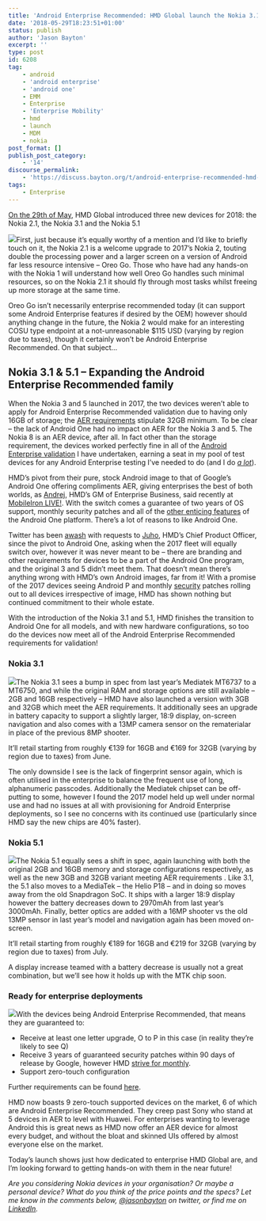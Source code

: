 ```yaml
---
title: 'Android Enterprise Recommended: HMD Global launch the Nokia 3.1 and Nokia 5.1'
date: '2018-05-29T18:23:51+01:00'
status: publish
author: 'Jason Bayton'
excerpt: ''
type: post
id: 6208
tag:
    - android
    - 'android enterprise'
    - 'android one'
    - EMM
    - Enterprise
    - 'Enterprise Mobility'
    - hmd
    - launch
    - MDM
    - nokia
post_format: []
publish_post_category:
    - '14'
discourse_permalink:
    - 'https://discuss.bayton.org/t/android-enterprise-recommended-hmd-global-launch-the-nokia-3-1-and-nokia-5-1/151'
tags:
    - Enterprise
---
```

[On the 29th of May,](https://www.youtube.com/watch?v=YPuygEsfOnM) HMD Global introduced three new devices for 2018: the Nokia 2.1, the Nokia 3.1 and the Nokia 5.1

![](https://r2_worker.bayton.workers.dev/uploads/2018/05/Nokia-2.1-e1527612545532.jpg)First, just because it’s equally worthy of a mention and I’d like to briefly touch on it, the Nokia 2.1 is a welcome upgrade to 2017’s Nokia 2, touting double the processing power and a larger screen on a version of Android far less resource intensive – Oreo Go. Those who have had any hands-on with the Nokia 1 will understand how well Oreo Go handles such minimal resources, so on the Nokia 2.1 it should fly through most tasks whilst freeing up more storage at the same time.

Oreo Go isn’t necessarily enterprise recommended today (it can support some Android Enterprise features if desired by the OEM) however should anything change in the future, the Nokia 2 would make for an interesting COSU type endpoint at a not-unreasonable $115 USD (varying by region due to taxes), though it certainly won’t be Android Enterprise Recommended. On that subject…

Nokia 3.1 &amp; 5.1 – Expanding the Android Enterprise Recommended family
-------------------------------------------------------------------------

When the Nokia 3 and 5 launched in 2017, the two devices weren’t able to apply for Android Enterprise Recommended validation due to having only 16GB of storage; the [AER requirements](https://www.android.com/intl/en_uk/enterprise/recommended/requirements/) stipulate 32GB minimum. To be clear – the lack of Android One had no impact on AER for the Nokia 3 and 5. The Nokia 8 is an AER device, after all. In fact other than the storage requirement, the devices worked perfectly fine in all of the [Android Enterprise validation](/android/android-enterprise-device-support/#nokia-3) I have undertaken, earning a seat in my pool of test devices for any Android Enterprise testing I’ve needed to do (and I do [*a lot*](/android/)).

HMD’s pivot from their pure, stock Android image to that of Google’s Android One offering compliments AER, giving enterprises the best of both worlds, as [Andrej](https://www.linkedin.com/in/andrej-sonkin-059530b/), HMD’s GM of Enterprise Business, said recently at [MobileIron LIVE!](/2018/05/live-mobileiron-live-2018/). With the switch comes a guarantee of two years of OS support, monthly security patches and all of the [other enticing features](https://www.android.com/one/) of the Android One platform. There’s a lot of reasons to like Android One.

Twitter has been [awash](https://twitter.com/Nokiamobile/status/971330717224448000) with requests to [Juho](https://twitter.com/sarvikas), HMD’s Chief Product Officer, since the pivot to Android One, asking when the 2017 fleet will equally switch over, however it was never meant to be – there are branding and other requirements for devices to be a part of the Android One program, and the original 3 and 5 didn’t meet them. That doesn’t mean there’s anything wrong with HMD’s own Android images, far from it! With a promise of the 2017 devices seeing Android P and monthly [security](https://www.nokia.com/en_int/phones/security-updates) patches rolling out to all devices irrespective of image, HMD has shown nothing but continued commitment to their whole estate.

With the introduction of the Nokia 3.1 and 5.1, HMD finishes the transition to Android One for all models, and with new hardware configurations, so too do the devices now meet all of the Android Enterprise Recommended requirements for validation!

### Nokia 3.1

![](https://r2_worker.bayton.workers.dev/uploads/2018/05/Nokia-3.1-e1527611879730.jpg)The Nokia 3.1 sees a bump in spec from last year’s Mediatek MT6737 to a MT6750, and while the original RAM and storage options are still available – 2GB and 16GB respectively – HMD have also launched a version with 3GB and 32GB which meet the AER requirements. It additionally sees an upgrade in battery capacity to support a slightly larger, 18:9 display, on-screen navigation and also comes with a 13MP camera sensor on the rematerialar in place of the previous 8MP shooter.

It’ll retail starting from roughly €139 for 16GB and €169 for 32GB (varying by region due to taxes) from June.

The only downside I see is the lack of fingerprint sensor again, which is often utilised in the enterprise to balance the frequent use of long, alphanumeric passcodes. Additionally the Mediatek chipset can be off-putting to some, however I found the 2017 model held up well under normal use and had no issues at all with provisioning for Android Enterprise deployments, so I see no concerns with its continued use (particularly since HMD say the new chips are 40% faster).

### Nokia 5.1

![](https://r2_worker.bayton.workers.dev/uploads/2018/05/Nokia-5.1-11-e1527611944143.jpg)The Nokia 5.1 equally sees a shift in spec, again launching with both the original 2GB and 16GB memory and storage configurations respectively, as well as the new 3GB and 32GB variant meeting AER requirements . Like 3.1, the 5.1 also moves to a MediaTek – the Helio P18 – and in doing so moves away from the old Snapdragon SoC. It ships with a larger 18:9 display however the battery decreases down to 2970mAh from last year’s 3000mAh. Finally, better optics are added with a 16MP shooter vs the old 13MP sensor in last year’s model and navigation again has been moved on-screen.

It’ll retail starting from roughly €189 for 16GB and €219 for 32GB (varying by region due to taxes) from July.

A display increase teamed with a battery decrease is usually not a great combination, but we’ll see how it holds up with the MTK chip soon.

### Ready for enterprise deployments

![](https://r2_worker.bayton.workers.dev/uploads/2018/05/android-er_1x.png)With the devices being Android Enterprise Recommended, that means they are guaranteed to:

- Receive at least one letter upgrade, O to P in this case (in reality they’re likely to see Q)
- Receive 3 years of guaranteed security patches within 90 days of release by Google, however HMD [strive for monthly](https://www.nokia.com/en_int/phones/security-updates).
- Support zero-touch configuration

Further requirements can be found [here](https://www.android.com/enterprise/recommended/requirements/).

HMD now boasts 9 zero-touch supported devices on the market, 6 of which are Android Enterprise Recommended. They creep past Sony who stand at 5 devices in AER to level with Huawei. For enterprises wanting to leverage Android this is great news as HMD now offer an AER device for almost every budget, and without the bloat and skinned UIs offered by almost everyone else on the market.

Today’s launch shows just how dedicated to enterprise HMD Global are, and I’m looking forward to getting hands-on with them in the near future!

*Are you considering Nokia devices in your organisation? Or maybe a personal device? What do you think of the price points and the specs? Let me know in the comments below, [@jasonbayton](https://twitter.com/jasonbayton) on twitter, or find me on [LinkedIn](https://linkedin.com/in/jasonbayton).*